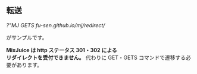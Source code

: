 ## 転送

*?"MJ GETS fu-sen.github.io/mj/redirect/*

がサンプルです。

**MixJuice は http ステータス 301・302 による**<br>
**リダイレクトを受付できません。**
代わりに GET・GETS コマンドで遷移する必要があります。

